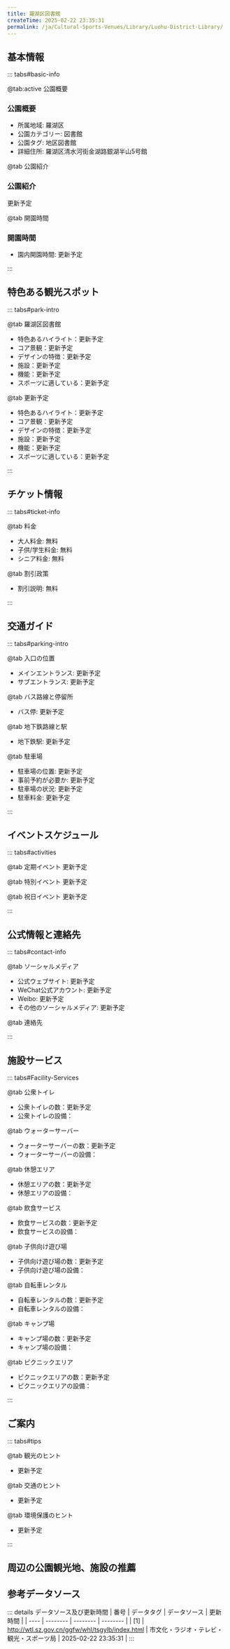 ```yaml
---
title: 羅湖区図書館
createTime: 2025-02-22 23:35:31
permalink: /ja/Cultural-Sports-Venues/Library/Luohu-District-Library/
---
```



<script setup>
import ImageSwiper from '/.vuepress/theme/components/ImageSwiper.vue'
// 轮播图数据
const swiperItems = [
    {
                link: 'https://cn.bing.com/th?id=OHR.AlfanzinaLighthouse_ZH-CN9704515669_1920x1080.webp',
                title: '羅湖区図書館',
                description: '更新予定...',
                author: '市文化・ラジオ・テレビ・観光・スポーツ局',
                date: '2025/02/23'
                },
  {
                link: 'https://cn.bing.com/th?id=OHR.AlfanzinaLighthouse_ZH-CN9704515669_1920x1080.webp',
                title: '羅湖区図書館',
                description: '更新予定...',
                author: '市文化・ラジオ・テレビ・観光・スポーツ局',
                date: '2025/02/23'
                }
]
// 配置项
const swiperConfig = {
  height: 500,
  showInfo: true
}
</script>
<!-- 轮播图组件 -->
<ImageSwiper :items="swiperItems" :config="swiperConfig" />



## 基本情報

::: tabs#basic-info

@tab:active 公園概要
### 公園概要
- 所属地域: 羅湖区
- 公園カテゴリー: 図書館
- 公園タグ: 地区図書館
- 詳細住所: 羅湖区清水河街金湖路銀湖半山5号館

@tab 公園紹介
### 公園紹介
更新予定

@tab 開園時間
### 開園時間
- 園内開園時間: 更新予定

:::

## 特色ある観光スポット

::: tabs#park-intro

@tab 羅湖区図書館
<ImageCard
image="https://cn.bing.com/th?id=OHR.AlfanzinaLighthouse_ZH-CN9704515669_1920x1080.webp"
    title="羅湖区図書館"
    description="更新予定"
    date=""
    author="市文化・ラジオ・テレビ・観光・スポーツ局"
/>


- 特色あるハイライト：更新予定
- コア景観：更新予定
- デザインの特徴：更新予定
- 施設：更新予定
- 機能：更新予定
- スポーツに適している：更新予定

@tab 更新予定
<ImageCard
image="https://cn.bing.com/th?id=OHR.AlfanzinaLighthouse_ZH-CN9704515669_1920x1080.webp"
    title="羅湖区図書館"
    description="更新予定"
    date=""
    author="市文化・ラジオ・テレビ・観光・スポーツ局"
/>


- 特色あるハイライト：更新予定
- コア景観：更新予定
- デザインの特徴：更新予定
- 施設：更新予定
- 機能：更新予定
- スポーツに適している：更新予定

:::

## チケット情報

::: tabs#ticket-info

@tab 料金
- 大人料金: 無料
- 子供/学生料金: 無料
- シニア料金: 無料

@tab 割引政策
- 割引説明: 無料

:::

## 交通ガイド

::: tabs#parking-intro

@tab 入口の位置
- メインエントランス: 更新予定
- サブエントランス: 更新予定

@tab バス路線と停留所
- バス停: 更新予定

@tab 地下鉄路線と駅
- 地下鉄駅: 更新予定

@tab 駐車場
- 駐車場の位置: 更新予定
- 事前予約が必要か: 更新予定
- 駐車場の状況: 更新予定
- 駐車料金: 更新予定

:::

## イベントスケジュール

::: tabs#activities

@tab 定期イベント
更新予定

@tab 特別イベント
更新予定

@tab 祝日イベント
更新予定

:::

## 公式情報と連絡先

::: tabs#contact-info

@tab ソーシャルメディア
- 公式ウェブサイト: 更新予定
- WeChat公式アカウント: 更新予定
- Weibo: 更新予定
- その他のソーシャルメディア: 更新予定

@tab 連絡先

:::

## 施設サービス

::: tabs#Facility-Services

@tab 公衆トイレ
- 公衆トイレの数：更新予定
- 公衆トイレの設備：

@tab ウォーターサーバー
- ウォーターサーバーの数：更新予定
- ウォーターサーバーの設備：

@tab 休憩エリア
- 休憩エリアの数：更新予定
- 休憩エリアの設備：

@tab 飲食サービス
- 飲食サービスの数：更新予定
- 飲食サービスの設備：

@tab 子供向け遊び場
- 子供向け遊び場の数：更新予定
- 子供向け遊び場の設備：

@tab 自転車レンタル
- 自転車レンタルの数：更新予定
- 自転車レンタルの設備：

@tab キャンプ場
- キャンプ場の数：更新予定
- キャンプ場の設備：

@tab ピクニックエリア
- ピクニックエリアの数：更新予定
- ピクニックエリアの設備：

:::

## ご案内

::: tabs#tips

@tab 観光のヒント
- 更新予定

@tab 交通のヒント
- 更新予定

@tab 環境保護のヒント
- 更新予定

:::

## 周辺の公園観光地、施設の推薦

<CardGrid>
  <ImageCard
        image="https://www.sz.gov.cn/img/4/4099/4099250/11134173.png"
        title="塩田区図書館"
        description="ヤンティア地区図書館は、14,854平方メートルの建設エリアを備えたヤンティア地区管理オフィスビルの西にあるシェンヤンロードにあります管轄区域の海洋観光文化の一部、およびヤンティアンシティの文化的な意味合いと文化的味の重要な象徴：子供向けの本の貸付エリア、子供のマルチメディアリーディングエリア、おもちゃの図書館、愛の読書パビリオン、ブックキャッスル、新聞読書エリア、視覚障害のある読書室、視覚障害のある講演の客観的な講演室、ブックブックレディングエリア、エリア、視聴覚再生ルーム、シェルピッキングエリア、地元のドキュメントルーム、海洋文化公園、4Dシネマ、DIYアクティビティセンター、その他の機能エリア。"
        href="/ja/Cultural-Sports-Venues/Library/Yantian-District-Library/"
        author="更新予定"
        date="2025/01/02"
      />
      <ImageCard
        image="https://www.sz.gov.cn/img/4/4099/4099250/11134173.png"
        title="塩田区図書館"
        description="ヤンティア地区図書館は、14,854平方メートルの建設エリアを備えたヤンティア地区管理オフィスビルの西にあるシェンヤンロードにあります管轄区域の海洋観光文化の一部、およびヤンティアンシティの文化的な意味合いと文化的味の重要な象徴：子供向けの本の貸付エリア、子供のマルチメディアリーディングエリア、おもちゃの図書館、愛の読書パビリオン、ブックキャッスル、新聞読書エリア、視覚障害のある読書室、視覚障害のある講演の客観的な講演室、ブックブックレディングエリア、エリア、視聴覚再生ルーム、シェルピッキングエリア、地元のドキュメントルーム、海洋文化公園、4Dシネマ、DIYアクティビティセンター、その他の機能エリア。"
        href="/ja/Cultural-Sports-Venues/Library/Yantian-District-Library/"
        author="更新予定"
        date="2025/01/02"
      />
    </CardGrid>


## 参考データソース

::: details データソース及び更新時間
| 番号 | データタグ | データソース | 更新時間 |
| ---- | -------- | -------- | -------- |
| [1] | http://wtl.sz.gov.cn/ggfw/whl/tsgylb/index.html | 市文化・ラジオ・テレビ・観光・スポーツ局 | 2025-02-22 23:35:31 |
:::

